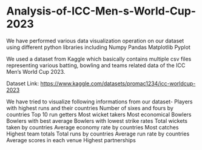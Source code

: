 # Analysis-of-ICC-Men-s-World-Cup-2023
We have performed various data visualization operation on our dataset using different python libraries including
Numpy
Pandas
Matplotlib
Pyplot

We used a dataset from Kaggle which basically contains multiple csv files representing various batting, bowling and teams related data of the ICC Men’s World Cup 2023. 

Dataset Link: https://www.kaggle.com/datasets/promac1234/icc-worldcup-2023

We have tried to visualize following informations from our dataset- 
Players with highest runs and their countries
Number of sixes and fours by countries
Top 10 run getters
Most wicket takers
Most economical Bowlers
Bowlers with best average
Bowlers with lowest strike rates
Total wickets taken by countries
Average economy rate by countries
Most catches
Highest team totals
Total runs by countries
Average run rate by countries
Average scores in each venue
Highest partnerships

